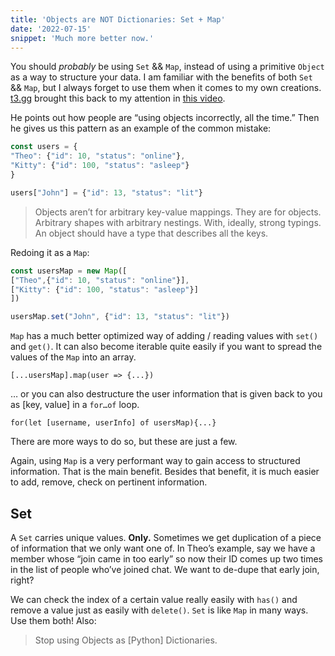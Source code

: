 ```yaml
---
title: 'Objects are NOT Dictionaries: Set + Map'
date: '2022-07-15'
snippet: 'Much more better now.'
---
```


You should *probably* be using `Set` && `Map`, instead of using a primitive `Object` as a way to structure your data. I am familiar with the benefits of both  `Set` && `Map`, but I always forget to use them when it comes to my own creations. [t3.gg](https://t3.gg/) brought this back to my attention in [this video](https://www.youtube.com/watch?v=hRSwSAr-gok).

He points out how people are “using objects incorrectly, all the time.” Then he gives us this pattern as an example of the common mistake:

```jsx
const users = {
"Theo": {"id": 10, "status": "online"}, 
"Kitty": {"id": 100, "status": "asleep"}
}

users["John"] = {"id": 13, "status": "lit"}
```

> Objects aren’t for arbitrary key-value mappings. They are for objects. Arbitrary shapes with arbitrary nestings. With, ideally, strong typings. An object should have a type that describes all the keys.
> 

Redoing it as a `Map`:

```jsx
const usersMap = new Map([
["Theo",{"id": 10, "status": "online"}],
["Kitty": {"id": 100, "status": "asleep"}]
])

usersMap.set("John", {"id": 13, "status": "lit"})
```

`Map` has a much better optimized way of adding / reading values with `set()` and `get()`. It can also become iterable quite easily if you want to spread the values of the `Map` into an array.

`[...usersMap].map(user => {...})`

… or you can also destructure the user information that is given back to you as [key, value] in a `for…of` loop.

`for(let [username, userInfo] of usersMap){...}`

There are more ways to do so, but these are just a few.

Again, using `Map` is a very performant way to gain access to structured information. That is the main benefit. Besides that benefit, it is much easier to add, remove, check on pertinent information.

## Set

A `Set` carries unique values. **Only.** Sometimes we get duplication of a piece of information that we only want one of. In Theo’s example, say we have a member whose “join came in too early” so now their ID comes up two times in the list of people who’ve joined chat. We want to de-dupe that early join, right?

We can check the index of a certain value really easily with `has()` and remove a value just as easily with `delete()`. `Set` is like `Map` in many ways. Use them both! Also:

> Stop using Objects as [Python] Dictionaries.
>